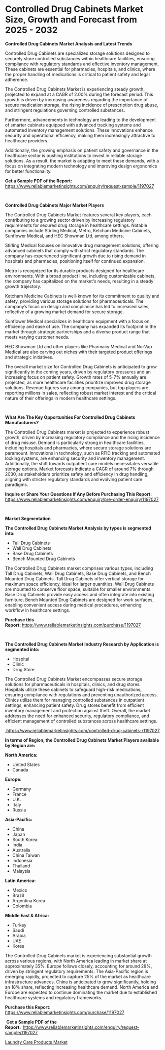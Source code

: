 <p><h1>Controlled Drug Cabinets Market Size, Growth and Forecast from 2025 - 2032</h1></p><p><strong>Controlled Drug Cabinets Market Analysis and Latest Trends</strong></p>
<p><p>Controlled Drug Cabinets are specialized storage solutions designed to securely store controlled substances within healthcare facilities, ensuring compliance with regulatory standards and effective inventory management. These cabinets are essential for pharmacies, hospitals, and clinics, where the proper handling of medications is critical to patient safety and legal adherence.</p><p>The Controlled Drug Cabinets Market is experiencing steady growth, projected to expand at a CAGR of 2.00% during the forecast period. This growth is driven by increasing awareness regarding the importance of secure medication storage, the rising incidence of prescription drug abuse, and stringent regulations governing controlled substances. </p><p>Furthermore, advancements in technology are leading to the development of smarter cabinets equipped with advanced tracking systems and automated inventory management solutions. These innovations enhance security and operational efficiency, making them increasingly attractive to healthcare providers. </p><p>Additionally, the growing emphasis on patient safety and governance in the healthcare sector is pushing institutions to invest in reliable storage solutions. As a result, the market is adapting to meet these demands, with a focus on integrating modern technology and improving design ergonomics for better functionality.</p></p>
<p><strong>Get a Sample PDF of the Report:&nbsp;</strong> <a href="https://www.reliablemarketinsights.com/enquiry/request-sample/1197027?utm_campaign=3038&utm_medium=2&utm_source=Github&utm_content=ia&utm_term=04042025&utm_id=controlled-drug-cabinets">https://www.reliablemarketinsights.com/enquiry/request-sample/1197027</a></p>
<p>&nbsp;</p>
<p><strong>Controlled Drug Cabinets Major Market Players</strong></p>
<p><p>The Controlled Drug Cabinets Market features several key players, each contributing to a growing sector driven by increasing regulatory requirements for secured drug storage in healthcare settings. Notable companies include Stirling Medical, Metro, Ketcham Medicine Cabinets, Sunflower Medical, and HEC Showman Ltd, among others.</p><p>Stirling Medical focuses on innovative drug management solutions, offering advanced cabinets that comply with strict regulatory standards. The company has experienced significant growth due to rising demand in hospitals and pharmacies, positioning itself for continued expansion.</p><p>Metro is recognized for its durable products designed for healthcare environments. With a broad product line, including customizable cabinets, the company has capitalized on the market's needs, resulting in a steady growth trajectory.</p><p>Ketcham Medicine Cabinets is well-known for its commitment to quality and safety, providing various storage solutions for pharmaceuticals. The company’s focus on design and compliance has led to increased sales, reflective of a growing market demand for secure storage.</p><p>Sunflower Medical specializes in healthcare equipment with a focus on efficiency and ease of use. The company has expanded its footprint in the market through strategic partnerships and a diverse product range that meets varying customer needs.</p><p>HEC Showman Ltd and other players like Pharmacy Medical and NorVap Medical are also carving out niches with their targeted product offerings and strategic initiatives.</p><p>The overall market size for Controlled Drug Cabinets is anticipated to grow significantly in the coming years, driven by regulatory pressures and an increasing focus on patient safety. Growth rates of 5-7% annually are projected, as more healthcare facilities prioritize improved drug storage solutions. Revenue figures vary among companies, but top players are reporting millions in sales, reflecting robust market interest and the critical nature of their offerings in modern healthcare settings.</p></p>
<p>&nbsp;</p>
<p><strong>What Are The Key Opportunities For Controlled Drug Cabinets Manufacturers?</strong></p>
<p><p>The Controlled Drug Cabinets market is projected to experience robust growth, driven by increasing regulatory compliance and the rising incidence of drug misuse. Demand is particularly strong in healthcare facilities, including hospitals and pharmacies, where secure storage solutions are paramount. Innovations in technology, such as RFID tracking and automated locking systems, are enhancing security and inventory management. Additionally, the shift towards outpatient care models necessitates versatile storage options. Market forecasts indicate a CAGR of around 7% through 2030, as stakeholders prioritize safety and efficiency in drug handling, aligning with stricter regulatory standards and evolving patient care paradigms.</p></p>
<p><strong>Inquire or Share Your Questions If Any Before Purchasing This Report:</strong> <a href="https://www.reliablemarketinsights.com/enquiry/pre-order-enquiry/1197027?utm_campaign=3038&utm_medium=2&utm_source=Github&utm_content=ia&utm_term=04042025&utm_id=controlled-drug-cabinets">https://www.reliablemarketinsights.com/enquiry/pre-order-enquiry/1197027</a></p>
<p>&nbsp;</p>
<p><strong>Market Segmentation</strong></p>
<p><strong>The Controlled Drug Cabinets Market Analysis by types is segmented into:</strong></p>
<p><ul><li>Tall Drug Cabinets</li><li>Wall Drug Cabinets</li><li>Base Drug Cabinets</li><li>Bench Mounted Drug Cabinets</li></ul></p>
<p><p>The Controlled Drug Cabinets market comprises various types, including Tall Drug Cabinets, Wall Drug Cabinets, Base Drug Cabinets, and Bench Mounted Drug Cabinets. Tall Drug Cabinets offer vertical storage for maximum space efficiency, ideal for larger quantities. Wall Drug Cabinets are mounted to conserve floor space, suitable for smaller environments. Base Drug Cabinets provide easy access and often integrate into existing furniture. Bench Mounted Drug Cabinets are designed for work surfaces, enabling convenient access during medical procedures, enhancing workflow in healthcare settings.</p></p>
<p><strong>Purchase this Report:&nbsp;</strong><a href="https://www.reliablemarketinsights.com/purchase/1197027?utm_campaign=3038&utm_medium=2&utm_source=Github&utm_content=ia&utm_term=04042025&utm_id=controlled-drug-cabinets">https://www.reliablemarketinsights.com/purchase/1197027</a></p>
<p>&nbsp;</p>
<p><strong>The Controlled Drug Cabinets Market Industry Research by Application is segmented into:</strong></p>
<p><ul><li>Hospital</li><li>Clinic</li><li>Drug Store</li></ul></p>
<p><p>The Controlled Drug Cabinets Market encompasses secure storage solutions for pharmaceuticals in hospitals, clinics, and drug stores. Hospitals utilize these cabinets to safeguard high-risk medications, ensuring compliance with regulations and preventing unauthorized access. Clinics utilize them for managing controlled substances in outpatient settings, enhancing patient safety. Drug stores benefit from efficient inventory management and protection against theft. Overall, the market addresses the need for enhanced security, regulatory compliance, and efficient management of controlled substances across healthcare settings.</p></p>
<p><a href="https://www.reliablemarketinsights.com/controlled-drug-cabinets-r1197027?utm_campaign=3038&utm_medium=2&utm_source=Github&utm_content=ia&utm_term=04042025&utm_id=controlled-drug-cabinets">&nbsp;https://www.reliablemarketinsights.com/controlled-drug-cabinets-r1197027</a></p>
<p><strong>In terms of Region, the Controlled Drug Cabinets Market Players available by Region are:</strong></p>
<p>
    <p> <strong> North America: </strong>
        <ul>
            <li>United States</li>
            <li>Canada</li>
        </ul>
        </p> 
    <p> <strong> Europe: </strong>
        <ul>
            <li>Germany</li>
            <li>France</li>
            <li>U.K.</li>
            <li>Italy</li>
            <li>Russia</li>
        </ul>
        </p> 
    <p> <strong> Asia-Pacific: </strong>
        <ul>
            <li>China</li>
            <li>Japan</li>
            <li>South Korea</li>
            <li>India</li>
            <li>Australia</li>
            <li>China Taiwan</li>
            <li>Indonesia</li>
            <li>Thailand</li>
            <li>Malaysia</li>
        </ul>
        </p> 
    <p> <strong> Latin America: </strong>
        <ul>
            <li>Mexico</li>
            <li>Brazil</li>
            <li>Argentina Korea</li>
            <li>Colombia</li>
        </ul>
        </p> 
    <p> <strong> Middle East & Africa: </strong>
        <ul>
            <li>Turkey</li>
            <li>Saudi</li>
            <li>Arabia</li>
            <li>UAE</li>
            <li>Korea</li>
        </ul>
    </p>
    </p>
<p><p>The Controlled Drug Cabinets market is experiencing substantial growth across various regions, with North America leading in market share at approximately 35%. Europe follows closely, accounting for around 28%, driven by stringent regulatory requirements. The Asia-Pacific region is emerging rapidly, projected to capture 25% of the market as healthcare infrastructure advances. China is anticipated to grow significantly, holding an 18% share, reflecting increasing healthcare demand. North America and Europe are expected to continue dominating the market due to established healthcare systems and regulatory frameworks.</p></p>
<p><strong>Purchase this Report: </strong><a href="https://www.reliablemarketinsights.com/purchase/1197027?utm_campaign=3038&utm_medium=2&utm_source=Github&utm_content=ia&utm_term=04042025&utm_id=controlled-drug-cabinets">https://www.reliablemarketinsights.com/purchase/1197027</a></p>
<p>&nbsp;<strong>Get a Sample PDF of the Report:&nbsp;&nbsp;</strong><a href="https://www.reliablemarketinsights.com/enquiry/request-sample/1197027?utm_campaign=3038&utm_medium=2&utm_source=Github&utm_content=ia&utm_term=04042025&utm_id=controlled-drug-cabinets">https://www.reliablemarketinsights.com/enquiry/request-sample/1197027</a></p>
<p><strong></strong></p>
<p><p><a href="https://github.com/voigttyagi/Market-Research-Report-List-1/blob/main/laundry-care-products-market.md?utm_campaign=3038&utm_medium=2&utm_source=Github&utm_content=ia&utm_term=04042025&utm_id=controlled-drug-cabinets">Laundry Care Products Market</a></p></p>